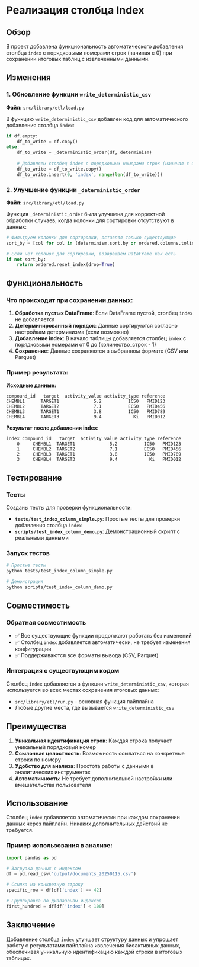 # Реализация столбца Index

## Обзор

В проект добавлена функциональность автоматического добавления столбца `index` с порядковыми номерами строк (начиная с 0) при сохранении итоговых таблиц с извлеченными данными.

## Изменения

### 1. Обновление функции `write_deterministic_csv`

**Файл:** `src/library/etl/load.py`

В функцию `write_deterministic_csv` добавлен код для автоматического добавления столбца `index`:

```python
if df.empty:
    df_to_write = df.copy()
else:
    df_to_write = _deterministic_order(df, determinism)
    
    # Добавляем столбец index с порядковыми номерами строк (начиная с 0)
    df_to_write = df_to_write.copy()
    df_to_write.insert(0, 'index', range(len(df_to_write)))
```

### 2. Улучшение функции `_deterministic_order`

**Файл:** `src/library/etl/load.py`

Функция `_deterministic_order` была улучшена для корректной обработки случаев, когда колонки для сортировки отсутствуют в данных:

```python
# Фильтруем колонки для сортировки, оставляя только существующие
sort_by = [col for col in (determinism.sort.by or ordered.columns.tolist()) if col in df.columns]

# Если нет колонок для сортировки, возвращаем DataFrame как есть
if not sort_by:
    return ordered.reset_index(drop=True)
```

## Функциональность

### Что происходит при сохранении данных:

1. **Обработка пустых DataFrame**: Если DataFrame пустой, столбец `index` не добавляется
2. **Детерминированный порядок**: Данные сортируются согласно настройкам детерминизма (если возможно)
3. **Добавление index**: В начало таблицы добавляется столбец `index` с порядковыми номерами от 0 до (количество_строк - 1)
4. **Сохранение**: Данные сохраняются в выбранном формате (CSV или Parquet)

### Пример результата:

**Исходные данные:**
```
compound_id   target  activity_value activity_type reference
CHEMBL1      TARGET1             5.2          IC50   PMID123
CHEMBL2      TARGET2             7.1          EC50   PMID456
CHEMBL3      TARGET1             3.8          IC50   PMID789
CHEMBL4      TARGET3             9.4            Ki   PMID012
```

**Результат после добавления index:**
```
index compound_id   target  activity_value activity_type reference
    0     CHEMBL1  TARGET1             5.2          IC50   PMID123
    1     CHEMBL2  TARGET2             7.1          EC50   PMID456
    2     CHEMBL3  TARGET1             3.8          IC50   PMID789
    3     CHEMBL4  TARGET3             9.4            Ki   PMID012
```

## Тестирование

### Тесты

Созданы тесты для проверки функциональности:

- **`tests/test_index_column_simple.py`**: Простые тесты для проверки добавления столбца `index`
- **`scripts/test_index_column_demo.py`**: Демонстрационный скрипт с реальными данными

### Запуск тестов

```bash
# Простые тесты
python tests/test_index_column_simple.py

# Демонстрация
python scripts/test_index_column_demo.py
```

## Совместимость

### Обратная совместимость

- ✅ Все существующие функции продолжают работать без изменений
- ✅ Столбец `index` добавляется автоматически, не требует изменения конфигурации
- ✅ Поддерживаются все форматы вывода (CSV, Parquet)

### Интеграция с существующим кодом

Столбец `index` добавляется в функции `write_deterministic_csv`, которая используется во всех местах сохранения итоговых данных:

- `src/library/etl/run.py` - основная функция пайплайна
- Любые другие места, где вызывается `write_deterministic_csv`

## Преимущества

1. **Уникальная идентификация строк**: Каждая строка получает уникальный порядковый номер
2. **Ссылочная целостность**: Возможность ссылаться на конкретные строки по номеру
3. **Удобство для анализа**: Простота работы с данными в аналитических инструментах
4. **Автоматичность**: Не требует дополнительной настройки или вмешательства пользователя

## Использование

Столбец `index` добавляется автоматически при каждом сохранении данных через пайплайн. Никаких дополнительных действий не требуется.

### Пример использования в анализе:

```python
import pandas as pd

# Загрузка данных с индексом
df = pd.read_csv('output/documents_20250115.csv')

# Ссылка на конкретную строку
specific_row = df[df['index'] == 42]

# Группировка по диапазонам индексов
first_hundred = df[df['index'] < 100]
```

## Заключение

Добавление столбца `index` улучшает структуру данных и упрощает работу с результатами пайплайна извлечения биоактивных данных, обеспечивая уникальную идентификацию каждой строки в итоговых таблицах.
